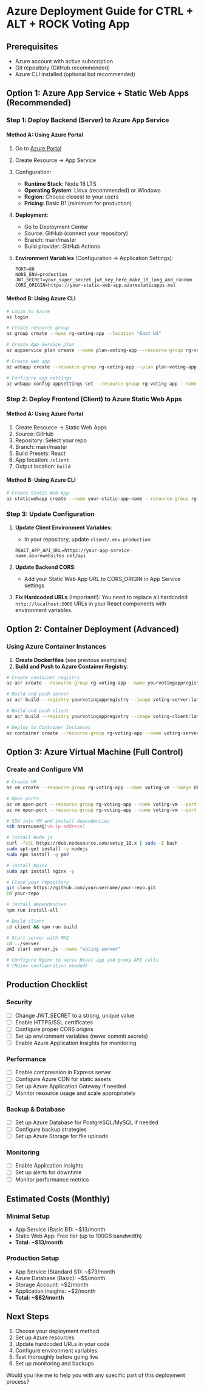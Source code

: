 # Azure Deployment Guide for CTRL + ALT + ROCK Voting App

## Prerequisites
- Azure account with active subscription
- Git repository (GitHub recommended)
- Azure CLI installed (optional but recommended)

## Option 1: Azure App Service + Static Web Apps (Recommended)

### Step 1: Deploy Backend (Server) to Azure App Service

#### Method A: Using Azure Portal
1. Go to [Azure Portal](https://portal.azure.com)
2. Create Resource → App Service
3. Configuration:
   - **Runtime Stack**: Node 18 LTS
   - **Operating System**: Linux (recommended) or Windows
   - **Region**: Choose closest to your users
   - **Pricing**: Basic B1 (minimum for production)

4. **Deployment**:
   - Go to Deployment Center
   - Source: GitHub (connect your repository)
   - Branch: main/master
   - Build provider: GitHub Actions

5. **Environment Variables** (Configuration → Application Settings):
   ```
   PORT=80
   NODE_ENV=production
   JWT_SECRET=your_super_secret_jwt_key_here_make_it_long_and_random
   CORS_ORIGIN=https://your-static-web-app.azurestaticapps.net
   ```

#### Method B: Using Azure CLI
```bash
# Login to Azure
az login

# Create resource group
az group create --name rg-voting-app --location "East US"

# Create App Service plan
az appservice plan create --name plan-voting-app --resource-group rg-voting-app --sku B1 --is-linux

# Create web app
az webapp create --resource-group rg-voting-app --plan plan-voting-app --name your-unique-app-name --runtime "NODE|18-lts" --deployment-source-url https://github.com/yourusername/your-repo.git --deployment-source-branch main

# Configure app settings
az webapp config appsettings set --resource-group rg-voting-app --name your-unique-app-name --settings PORT=80 NODE_ENV=production JWT_SECRET=your_secret_here
```

### Step 2: Deploy Frontend (Client) to Azure Static Web Apps

#### Method A: Using Azure Portal
1. Create Resource → Static Web Apps
2. Source: GitHub
3. Repository: Select your repo
4. Branch: main/master
5. Build Presets: React
6. App location: `/client`
7. Output location: `build`

#### Method B: Using Azure CLI
```bash
# Create Static Web App
az staticwebapp create --name your-static-app-name --resource-group rg-voting-app --source https://github.com/yourusername/your-repo --branch main --app-location "/client" --output-location "build" --login-with-github
```

### Step 3: Update Configuration

1. **Update Client Environment Variables**:
   - In your repository, update `client/.env.production`:
   ```
   REACT_APP_API_URL=https://your-app-service-name.azurewebsites.net/api
   ```

2. **Update Backend CORS**:
   - Add your Static Web App URL to CORS_ORIGIN in App Service settings

3. **Fix Hardcoded URLs** (Important!):
   You need to replace all hardcoded `http://localhost:5000` URLs in your React components with environment variables.

## Option 2: Container Deployment (Advanced)

### Using Azure Container Instances

1. **Create Dockerfiles** (see previous examples)
2. **Build and Push to Azure Container Registry**:
```bash
# Create container registry
az acr create --resource-group rg-voting-app --name yourvotingappregistry --sku Basic --admin-enabled true

# Build and push server
az acr build --registry yourvotingappregistry --image voting-server:latest ./server

# Build and push client
az acr build --registry yourvotingappregistry --image voting-client:latest ./client

# Deploy to Container Instances
az container create --resource-group rg-voting-app --name voting-server-container --image yourvotingappregistry.azurecr.io/voting-server:latest --cpu 1 --memory 1 --registry-login-server yourvotingappregistry.azurecr.io --registry-username yourvotingappregistry --registry-password [password] --dns-name-label voting-server --ports 5000
```

## Option 3: Azure Virtual Machine (Full Control)

### Create and Configure VM
```bash
# Create VM
az vm create --resource-group rg-voting-app --name voting-vm --image UbuntuLTS --admin-username azureuser --generate-ssh-keys --size Standard_B2s

# Open ports
az vm open-port --resource-group rg-voting-app --name voting-vm --port 80 --priority 1000
az vm open-port --resource-group rg-voting-app --name voting-vm --port 5000 --priority 1010

# SSH into VM and install dependencies
ssh azureuser@[vm-ip-address]

# Install Node.js
curl -fsSL https://deb.nodesource.com/setup_18.x | sudo -E bash -
sudo apt-get install -y nodejs
sudo npm install -g pm2

# Install Nginx
sudo apt install nginx -y

# Clone your repository
git clone https://github.com/yourusername/your-repo.git
cd your-repo

# Install dependencies
npm run install-all

# Build client
cd client && npm run build

# Start server with PM2
cd ../server
pm2 start server.js --name "voting-server"

# Configure Nginx to serve React app and proxy API calls
# (Nginx configuration needed)
```

## Production Checklist

### Security
- [ ] Change JWT_SECRET to a strong, unique value
- [ ] Enable HTTPS/SSL certificates
- [ ] Configure proper CORS origins
- [ ] Set up environment variables (never commit secrets)
- [ ] Enable Azure Application Insights for monitoring

### Performance
- [ ] Enable compression in Express server
- [ ] Configure Azure CDN for static assets
- [ ] Set up Azure Application Gateway if needed
- [ ] Monitor resource usage and scale appropriately

### Backup & Database
- [ ] Set up Azure Database for PostgreSQL/MySQL if needed
- [ ] Configure backup strategies
- [ ] Set up Azure Storage for file uploads

### Monitoring
- [ ] Enable Application Insights
- [ ] Set up alerts for downtime
- [ ] Monitor performance metrics

## Estimated Costs (Monthly)

### Minimal Setup
- App Service (Basic B1): ~$13/month
- Static Web App: Free tier (up to 100GB bandwidth)
- **Total: ~$13/month**

### Production Setup
- App Service (Standard S1): ~$73/month
- Azure Database (Basic): ~$5/month
- Storage Account: ~$2/month
- Application Insights: ~$2/month
- **Total: ~$82/month**

## Next Steps

1. Choose your deployment method
2. Set up Azure resources
3. Update hardcoded URLs in your code
4. Configure environment variables
5. Test thoroughly before going live
6. Set up monitoring and backups

Would you like me to help you with any specific part of this deployment process?